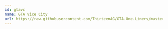 ```yaml
---
id: gtavc
name: GTA Vice City
url: https://raw.githubusercontent.com/ThirteenAG/GTA-One-Liners/master/plugins/data/text/GTAVC.json
---
```

